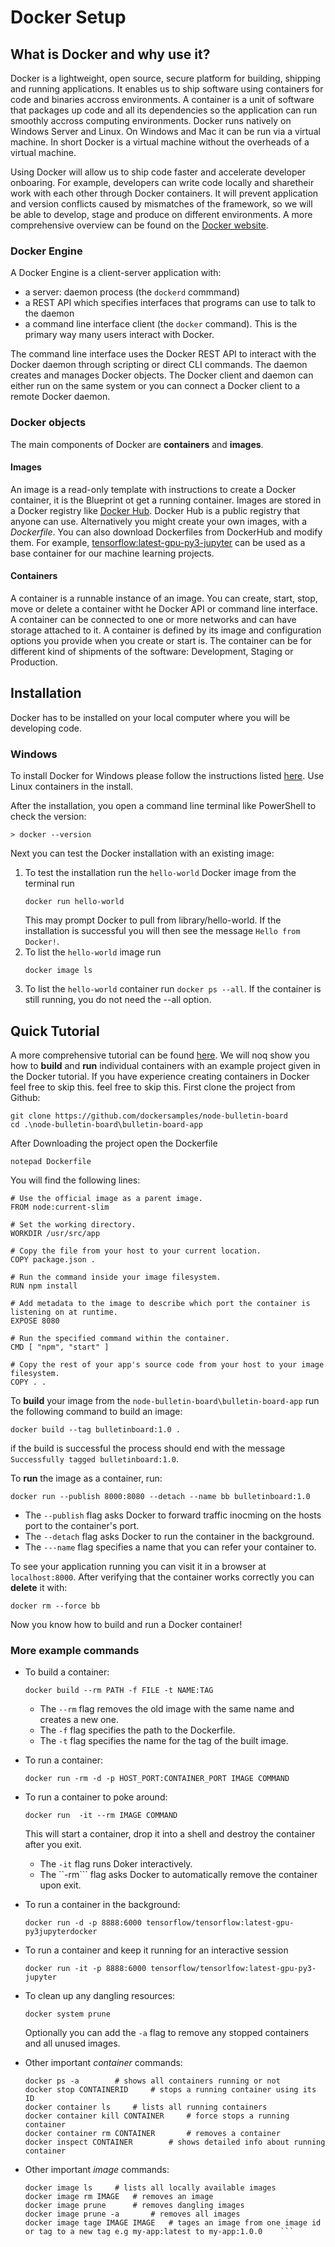 # Docker Setup

## What is Docker and why use it?
Docker is a lightweight, open source, secure platform for building, shipping and running applications. It enables us to ship software
using containers for code and binaries accross environments. A container is a unit of software that packages up code and all its
dependencies so the application can run smoothly accross computing environments. Docker runs natively on Windows Server and Linux. 
On Windows and Mac it can be run via a virtual machine. In short Docker is a virtual machine without the overheads of a virtual machine. 

Using Docker will allow us to ship code faster and accelerate developer onboaring. For example, developers can write code 
locally and sharetheir work with each other through Docker containers. It will prevent application and version conflicts caused
by mismatches of the framework, so we will be able to develop, stage and produce on different environments. 
A more comprehensive overview can be found on the 
[Docker website](https://docs.docker.com/get-started/overview/#:~:text=The%20Docker%20client%20(%20docker%20)%20is,with%20more%20than%20one%20daemon).

### Docker Engine
A Docker Engine is a client-server application with:
* a server: daemon process (the `dockerd` commmand)
* a REST API which specifies interfaces that programs can use to talk to the daemon
* a command line interface client (the `docker` command). This is the primary way many users interact with Docker.

The command line interface uses the Docker REST API to interact with the Docker daemon through scripting or direct 
CLI commands. The daemon creates and manages Docker objects. The Docker client and daemon can either run on the same system 
or you can connect a Docker client to a remote Docker daemon.

### Docker objects
The main components of Docker are **containers** and **images**.

#### Images
An image is a read-only template with instructions to create a Docker container, it is the Blueprint ot get a running container.
Images are stored in a Docker registry like [Docker Hub](https://hub.docker.com/). Docker Hub is a public registry that anyone 
can use. Alternatively you might create your own images, with a *Dockerfile*. You can also download Dockerfiles from DockerHub and modify 
them. For example, [tensorflow:latest-gpu-py3-jupyter](https://hub.docker.com/layers/tensorflow/tensorflow/latest-gpu-py3-jupyter/images/sha256-901b827b19d14aa0dd79ebbd45f410ee9dbfa209f6a4db71041b5b8ae144fea5?context=explore) can be used as a base container for our machine learning projects.
#### Containers
A container is a runnable instance of an image. You can create, start, stop, move or delete a container witht he Docker API or 
command line interface. A container can be connected to one or more networks and can have storage attached to it. A container is
defined by its image and configuration options you provide when you create or start is. The container can be for different kind 
of shipments of the software: Development, Staging or Production.

## Installation 
Docker has to be installed on your local computer where you will be developing code.
### Windows
To install Docker for Windows please follow the instructions listed [here](https://docs.docker.com/docker-for-windows/install/). 
Use Linux containers in the install. 

After the installation, you open a command line terminal like PowerShell to check the version:
```
> docker --version
```

Next you can test the Docker installation with an existing image:
1. To test the installation run the `hello-world` Docker image from the terminal run
	```
	docker run hello-world
	```
	This may prompt Docker to pull from library/hello-world. If the installation is successful you will then see the message `Hello from Docker!`.
1. To list the `hello-world` image run 
	```
	docker image ls
	```
1. To list the `hello-world` container run 
	```docker ps --all```. 
	If the container is still running, you do not need the --all 
	option. 


## Quick Tutorial
A more comprehensive tutorial can be found [here](https://docs.docker.com/get-started/part2/). We will noq show you how 
to **build** and **run** individual containers with an example project given in the Docker tutorial. If you have experience creating containers in Docker feel free to skip this. 
feel free to skip this. 
First clone the project from Github:
```
git clone https://github.com/dockersamples/node-bulletin-board
cd .\node-bulletin-board\bulletin-board-app
```
After Downloading the project open the Dockerfile
```
notepad Dockerfile
```
You will find the following lines:
```
# Use the official image as a parent image.
FROM node:current-slim

# Set the working directory.
WORKDIR /usr/src/app

# Copy the file from your host to your current location.
COPY package.json .

# Run the command inside your image filesystem.
RUN npm install

# Add metadata to the image to describe which port the container is listening on at runtime.
EXPOSE 8080

# Run the specified command within the container.
CMD [ "npm", "start" ]

# Copy the rest of your app's source code from your host to your image filesystem.
COPY . .
```

To **build** your image from the ```node-bulletin-board\bulletin-board-app``` run the following
command to build an image:
```
docker build --tag bulletinboard:1.0 .
```
if the build is successful the process should end with the message ```Successfully tagged bulletinboard:1.0```. 

To **run** the image as a container, run:
```
docker run --publish 8000:8080 --detach --name bb bulletinboard:1.0
```
* The ```--publish``` flag asks Docker to forward traffic inocming on the hosts port to the container's port. 
* The ```--detach``` flag asks Docker to run the container in the background.
* The ```---name``` flag specifies a name that you can refer your container to. 

To see your application running you can visit it in a browser at ```localhost:8000```. After verifying that 
the container works correctly you can **delete** it with:
```
docker rm --force bb
```

Now you know how to build and run a Docker container!

### More example commands
* To build a container:
	```
	docker build --rm PATH -f FILE -t NAME:TAG
	```
	* The `--rm` flag removes the old image with the same name and creates a new one. 
	* The `-f` flag specifies the path to the Dockerfile. 
	* The `-t` flag specifies the name for the tag of the built image. 
* To run a container:
	```
	docker run -rm -d -p HOST_PORT:CONTAINER_PORT IMAGE COMMAND
	```
* To run a container to poke around:
	```
	docker run  -it --rm IMAGE COMMAND
	```
	This will start a container, drop it into a shell and destroy the container after you exit. 
	
	* The ```-it``` flag runs Doker interactively. 
	* The ``-rm``` flag asks Docker to automatically remove the container upon exit.
* To run a container in the background:
	```
	docker run -d -p 8888:6000 tensorflow/tensorflow:latest-gpu-py3jupyterdocker
	```
* To run a container and keep it running for an interactive session
	```
	docker run -it -p 8888:6000 tensorflow/tensorlfow:latest-gpu-py3-jupyter
	```
	
* To clean up any dangling resources:
	```
	docker system prune 
	```
	Optionally you can add the ```-a``` flag to remove any stopped containers and all unused images. 

* Other important *container* commands:
	```
	docker ps -a		# shows all containers running or not
	docker stop CONTAINERID		# stops a running container using its ID
	docker container ls		# lists all running containers
	docker container kill CONTAINER		# force stops a running container
	docker container rm CONTAINER		# removes a container
	docker inspect CONTAINER		# shows detailed info about running container
	```
* Other important *image* commands:
	```
	docker image ls		# lists all locally available images
	docker image rm	IMAGE	# removes an image
	docker image prune		# removes dangling images
	docker image prune -a		# removes all images
	docker image tage IMAGE IMAGE 	# tages an image from one image id or tag to a new tag e.g my-app:latest to my-app:1.0.0	```	

